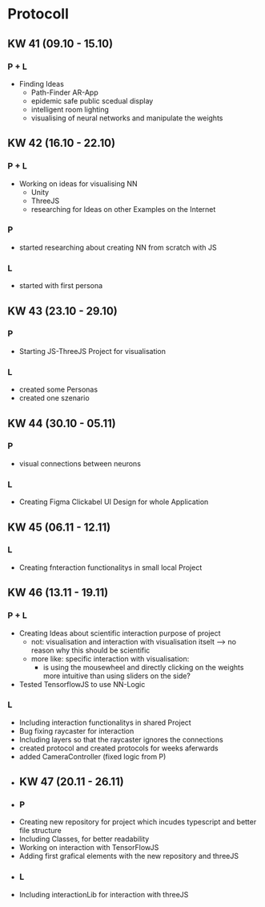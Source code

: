  # Protocoll
## KW 41 (09.10 - 15.10)
### P + L
- Finding Ideas
    - Path-Finder AR-App
    - epidemic safe public scedual display
    - intelligent room lighting
    - visualising of neural networks and manipulate the weights
## KW 42 (16.10 - 22.10)
### P + L
- Working on ideas for visualising NN
    - Unity
    - ThreeJS
    - researching for Ideas on other Examples on the Internet
### P
- started researching about creating NN from scratch with JS
### L
- started with first persona
## KW 43 (23.10 - 29.10)
### P
- Starting JS-ThreeJS Project for visualisation
### L
- created some Personas
- created one szenario
## KW 44 (30.10 - 05.11)
### P
- visual connections between neurons
### L
- Creating Figma Clickabel UI Design for whole Application
## KW 45 (06.11 - 12.11)
### L
- Creating fnteraction functionalitys in small local Project
## KW 46 (13.11 - 19.11)
### P + L
- Creating Ideas about scientific interaction purpose of project
    - not: visualisation and interaction with visualisation itselt --> no reason why this should be scientific
    - more like: specific interaction with visualisation:
        - is using the mousewheel and directly clicking on the weights more intuitive than using sliders on the side?
- Tested TensorflowJS to use NN-Logic
### L
- Including interaction functionalitys in shared Project
- Bug fixing raycaster for interaction
- Including layers so that the raycaster ignores the connections
- created protocol and created protocols for weeks aferwards
- added CameraController (fixed logic from P)
- ## KW 47 (20.11 - 26.11)
- ### P
- Creating new repository for project which incudes typescript and better file structure
- Including Classes, for better readability
- Working on interaction with TensorFlowJS
- Adding first grafical elements with the new repository and threeJS
- ### L
- Including interactionLib for interaction with threeJS
